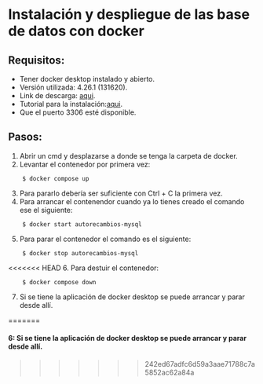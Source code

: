 # Instalación y despliegue de las base de datos con docker

## Requisitos:
- Tener docker desktop instalado y abierto.
- Versión utilizada: 4.26.1 (131620).
- Link de descarga: [aqui](https://www.docker.com/products/docker-desktop/).
- Tutorial para la instalación:[aqui](https://docs.docker.com/desktop/install/windows-install/).
- Que el puerto 3306 esté disponible.

## Pasos:
 1. Abrir un cmd y desplazarse a donde se tenga la carpeta de docker.
 2. Levantar el contenedor por primera vez:
```
    $ docker compose up 
```    
3. Para pararlo debería ser suficiente con Ctrl + C la primera vez.
4. Para arrancar el contenendor cuando ya lo tienes creado el comando ese el siguiente:
```
    $ docker start autorecambios-mysql
```  
5. Para parar el contenedor el comando es el siguiente:
```
    $ docker stop autorecambios-mysql
```  
<<<<<<< HEAD
6. Para destuir el contenedor:
```
    $ docker compose down
```
7. Si se tiene la aplicación de docker desktop se puede arrancar y parar desde allí.

=======
#### 6: Si se tiene la aplicación de docker desktop se puede arrancar y parar desde allí.
>>>>>>> 242ed67adfc6d59a3aae71788c7a5852ac62a84a
